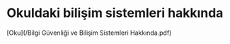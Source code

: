 <h1>Okuldaki bilişim sistemleri hakkında</h1>

[Oku](/Bilgi Güvenliği ve Bilişim Sistemleri Hakkında.pdf)
